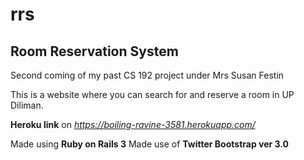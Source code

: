 rrs
===

## Room Reservation System

Second coming of my past CS 192 project under Mrs Susan Festin

This is a website where you can search for and reserve a room in UP Diliman.

**Heroku link** on *https://boiling-ravine-3581.herokuapp.com/*

Made using **Ruby on Rails 3**
Made use of **Twitter Bootstrap ver 3.0**